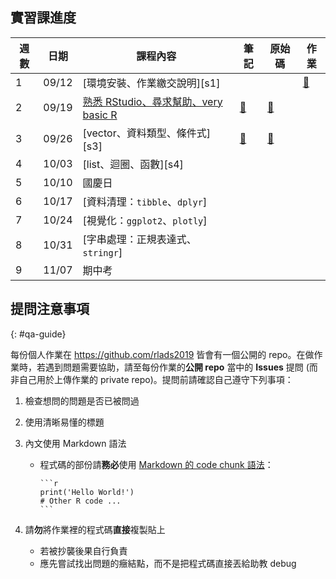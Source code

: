 
## 實習課進度

| 週數   | 日期     | 課程內容                                    | 筆記        | 原始碼     | 作業      |
|--------|----------|---------------------------------------------|-------------|------------|-----------|
|   1    |  09/12   | [環境安裝、作業繳交說明][s1]                |             |            | [🔗][hw1] |
|   2    |  09/19   | [熟悉 RStudio、尋求幫助、very basic R][s2]  | [🔗][note2] | [🔗][src2] |           |
|   3    |  09/26   | [vector、資料類型、條件式][s3]              | [🔗][note3] | [🔗][src3] |           |
|   4    |  10/03   | [list、迴圈、函數][s4]                      |             |            |           |
|   5    |  10/10   |            國慶日                           |             |            |           |
|   6    |  10/17   | [資料清理：`tibble`、`dplyr`]               |             |            |           |
|   7    |  10/24   | [視覺化：`ggplot2`、`plotly`]               |             |            |           |
|   8    |  10/31   | [字串處理：正規表達式、`stringr`]           |             |            |           |
|   9    |  11/07   |            期中考                           |             |            |           |


[hw1]: https://github.com/rlads2019/_hw-demo

[s2]: https://docs.google.com/presentation/d/1mW5SFnIoHYKxZxNXbEy7XntcMVRDMnHRjk7QeAcAhag/edit?usp=sharing
[note2]: ./notes/02.html
[src2]: ./src/02.zip


[note3]: ./notes/03.html
[src3]: ./src/03.zip



## 提問注意事項
{: #qa-guide}

每份個人作業在 <https://github.com/rlads2019> 皆會有一個公開的 repo。在做作業時，若遇到問題需要協助，請至每份作業的**公開 repo** 當中的 **Issues** 提問 (而非自己用於上傳作業的 private repo)。提問前請確認自己遵守下列事項：

1. 檢查想問的問題是否已被問過

1. 使用清晰易懂的標題

1. 內文使用 Markdown 語法

    - 程式碼的部份請**務必**使用 [Markdown 的 code chunk 語法](https://help.github.com/en/articles/creating-and-highlighting-code-blocks)：
    
        ````
        ```r
        print('Hello World!')
        # Other R code ...
        ```
        ````

1. 請**勿**將作業裡的程式碼**直接**複製貼上
    - 若被抄襲後果自行負責
    - 應先嘗試找出問題的癥結點，而不是把程式碼直接丟給助教 debug

